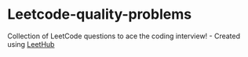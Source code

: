 # Leetcode-quality-problems
Collection of LeetCode questions to ace the coding interview! - Created using [LeetHub](https://github.com/QasimWani/LeetHub)
